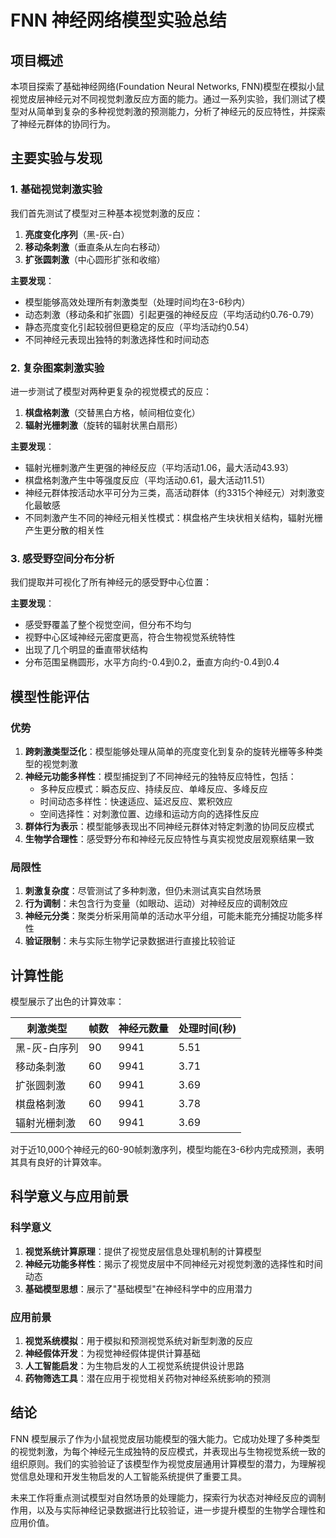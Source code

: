 # FNN 神经网络模型实验总结

## 项目概述

本项目探索了基础神经网络(Foundation Neural Networks, FNN)模型在模拟小鼠视觉皮层神经元对不同视觉刺激反应方面的能力。通过一系列实验，我们测试了模型对从简单到复杂的多种视觉刺激的预测能力，分析了神经元的反应特性，并探索了神经元群体的协同行为。

## 主要实验与发现

### 1. 基础视觉刺激实验

我们首先测试了模型对三种基本视觉刺激的反应：

1. **亮度变化序列**（黑-灰-白）
2. **移动条刺激**（垂直条从左向右移动）
3. **扩张圆刺激**（中心圆形扩张和收缩）

**主要发现**：
- 模型能够高效处理所有刺激类型（处理时间均在3-6秒内）
- 动态刺激（移动条和扩张圆）引起更强的神经反应（平均活动约0.76-0.79）
- 静态亮度变化引起较弱但更稳定的反应（平均活动约0.54）
- 不同神经元表现出独特的刺激选择性和时间动态

### 2. 复杂图案刺激实验

进一步测试了模型对两种更复杂的视觉模式的反应：

1. **棋盘格刺激**（交替黑白方格，帧间相位变化）
2. **辐射光栅刺激**（旋转的辐射状黑白扇形）

**主要发现**：
- 辐射光栅刺激产生更强的神经反应（平均活动1.06，最大活动43.93）
- 棋盘格刺激产生中等强度反应（平均活动0.61，最大活动11.51）
- 神经元群体按活动水平可分为三类，高活动群体（约3315个神经元）对刺激变化最敏感
- 不同刺激产生不同的神经元相关性模式：棋盘格产生块状相关结构，辐射光栅产生更分散的相关性

### 3. 感受野空间分布分析

我们提取并可视化了所有神经元的感受野中心位置：

**主要发现**：
- 感受野覆盖了整个视觉空间，但分布不均匀
- 视野中心区域神经元密度更高，符合生物视觉系统特性
- 出现了几个明显的垂直带状结构
- 分布范围呈椭圆形，水平方向约-0.4到0.2，垂直方向约-0.4到0.4

## 模型性能评估

### 优势

1. **跨刺激类型泛化**：模型能够处理从简单的亮度变化到复杂的旋转光栅等多种类型的视觉刺激
2. **神经元功能多样性**：模型捕捉到了不同神经元的独特反应特性，包括：
   - 多种反应模式：瞬态反应、持续反应、单峰反应、多峰反应
   - 时间动态多样性：快速适应、延迟反应、累积效应
   - 空间选择性：对刺激位置、边缘和运动方向的选择性反应
3. **群体行为表示**：模型能够表现出不同神经元群体对特定刺激的协同反应模式
4. **生物学合理性**：感受野分布和神经元反应特性与真实视觉皮层观察结果一致

### 局限性

1. **刺激复杂度**：尽管测试了多种刺激，但仍未测试真实自然场景
2. **行为调制**：未包含行为变量（如眼动、运动）对神经反应的调制效应
3. **神经元分类**：聚类分析采用简单的活动水平分组，可能未能充分捕捉功能多样性
4. **验证限制**：未与实际生物学记录数据进行直接比较验证

## 计算性能

模型展示了出色的计算效率：

| 刺激类型 | 帧数 | 神经元数量 | 处理时间(秒) |
|---------|-----|-----------|------------|
| 黑-灰-白序列 | 90 | 9941 | 5.51 |
| 移动条刺激 | 60 | 9941 | 3.71 |
| 扩张圆刺激 | 60 | 9941 | 3.69 |
| 棋盘格刺激 | 60 | 9941 | 3.78 |
| 辐射光栅刺激 | 60 | 9941 | 3.69 |

对于近10,000个神经元的60-90帧刺激序列，模型均能在3-6秒内完成预测，表明其具有良好的计算效率。

## 科学意义与应用前景

### 科学意义

1. **视觉系统计算原理**：提供了视觉皮层信息处理机制的计算模型
2. **神经元功能多样性**：揭示了视觉皮层中不同神经元对视觉刺激的选择性和时间动态
3. **基础模型思想**：展示了"基础模型"在神经科学中的应用潜力

### 应用前景

1. **视觉系统模拟**：用于模拟和预测视觉系统对新型刺激的反应
2. **神经假体开发**：为视觉神经假体提供计算基础
3. **人工智能启发**：为生物启发的人工视觉系统提供设计思路
4. **药物筛选工具**：潜在应用于视觉相关药物对神经系统影响的预测

## 结论

FNN 模型展示了作为小鼠视觉皮层功能模型的强大能力。它成功处理了多种类型的视觉刺激，为每个神经元生成独特的反应模式，并表现出与生物视觉系统一致的组织原则。我们的实验验证了该模型作为视觉皮层通用计算模型的潜力，为理解视觉信息处理和开发生物启发的人工智能系统提供了重要工具。

未来工作将重点测试模型对自然场景的处理能力，探索行为状态对神经反应的调制作用，以及与实际神经记录数据进行比较验证，进一步提升模型的生物学合理性和应用价值。
